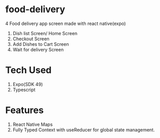 # food-delivery
4 Food delivery app screen made with react native(expo)
1. Dish list Screen/ Home Screen
2. Checkout Screen
3. Add Dishes to Cart Screen
4. Wait for delivery Screen

# Tech Used
1. Expo(SDK 49)
2. Typescript

# Features
1. React Native Maps
2. Fully Typed Context with useReducer for global state management.
